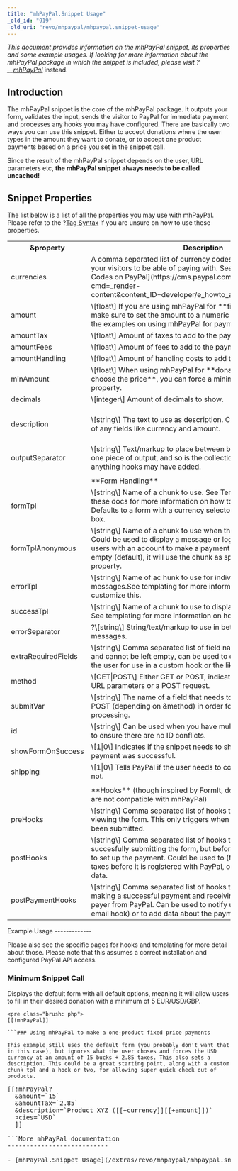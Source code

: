 ```yaml
---
title: "mhPayPal.Snippet Usage"
_old_id: "919"
_old_uri: "revo/mhpaypal/mhpaypal.snippet-usage"
---
```


_This document provides information on the mhPayPal snippet, its properties and some example usages. If looking for more information about the mhPayPal package in which the snippet is included, please visit ?__[mhPayPal](/extras/revo/mhpaypal "mhPayPal")_ instead.

Introduction
------------

The mhPayPal snippet is the core of the mhPayPal package. It outputs your form, validates the input, sends the visitor to PayPal for immediate payment and processes any hooks you may have configured. There are basically two ways you can use this snippet. Either to accept donations where the user types in the amount they want to donate, or to accept one product payments based on a price you set in the snippet call.

Since the result of the mhPayPal snippet depends on the user, URL parameters etc, **the mhPayPal snippet always needs to be called uncached!**

Snippet Properties
------------------

The list below is a list of all the properties you may use with mhPayPal. Please refer to the ?[Tag Syntax](/revolution/2.x/making-sites-with-modx/tag-syntax "Tag Syntax") if you are unsure on how to use these properties.

<table><tbody><tr><th>&property   
</th><th>Description   
</th><th>Default value   
</th><th>Version   
</th></tr><tr><td>currencies   
</td><td>A comma separated list of currency codes which you will want your visitors to be able of paying with. See the list of [Currency Codes on PayPal](https://cms.paypal.com/us/cgi-bin/?cmd=_render-content&content_ID=developer/e_howto_api_nvp_currency_codes).   
</td><td>EUR,USD,GBP   
</td><td>1.1.0   
</td></tr><tr><td>amount   
</td><td>\[float\] If you are using mhPayPal for **fixed price payments**, make sure to set the amount to a numeric value larger than 0. See the examples on using mhPayPal for payments elsewhere.   
</td><td>0   
</td><td>1.1.0   
</td></tr><tr><td>amountTax   
</td><td>\[float\] Amount of taxes to add to the payment/donation.   
</td><td>0   
</td><td>1.1.0   
</td></tr><tr><td>amountFees   
</td><td>\[float\] Amount of fees to add to the payment/donation.   
</td><td>0   
</td><td>1.1.0   
</td></tr><tr><td>amountHandling   
</td><td>\[float\] Amount of handling costs to add to the payment/donation.   
</td><td>0   
</td><td>1.1.0   
</td></tr><tr><td>minAmount</td><td>\[float\] When using mhPayPal for **donations where users choose the price**, you can force a minimum amount with this property.   
</td><td>5.00</td><td>1.1.0   
</td></tr><tr><td>decimals   
</td><td>\[integer\] Amount of decimals to show.   
</td><td>2   
</td><td>1.1.0   
</td></tr><tr><td>description   
</td><td>\[string\] The text to use as description. Can contain placeholders of any fields like currency and amount.   
</td><td>Your \[\[+currency\]\]\[\[+amount\]\] Donation   
</td><td>1.1.0   
</td></tr><tr><td>outputSeparator   
</td><td>\[string\] Text/markup to place between bits of output. The form is one piece of output, and so is the collection of error messages and anything hooks may have added.   
</td><td>\\n   
</td><td>1.1.0   
</td></tr><tr><td> </td><td> </td><td> </td><td> </td></tr><tr><td> </td><td>**Form Handling**  
</td><td> </td><td> </td></tr><tr><td>formTpl   
</td><td>\[string\] Name of a chunk to use. See Templating elsewhere in these docs for more information on how to use your own form. Defaults to a form with a currency selector and an amount input box.   
</td><td>mhPayPalTpl (file-based)   
</td><td>1.1.0   
</td></tr><tr><td>formTplAnonymous   
</td><td>\[string\] Name of a chunk to use when there is no user logged in. Could be used to display a message or login box if you only want users with an account to make a payment or donation. When left empty (default), it will use the chunk as specified with the formTpl property.   
</td><td> </td><td>1.1.0   
</td></tr><tr><td>errorTpl   
</td><td>\[string\] Name of ac hunk to use for individual error messages.See templating for more information on how to customize this.</td><td>mhPayPalErrorTpl (file-based)   
</td><td>1.1.0   
</td></tr><tr><td>successTpl   
</td><td>\[string\] Name of a chunk to use to display a success message. See templating for more information on how to customize this.   
</td><td>mhPayPalSuccess (file-based)   
</td><td>1.1.0   
</td></tr><tr><td>errorSeparator   
</td><td>?\[string\] String/text/markup to use in between individual error messages.   
</td><td><br />   
</td><td>1.1.0   
</td></tr><tr><td>extraRequiredFields   
</td><td>\[string\] Comma separated list of field names that are required and cannot be left empty, can be used to collect extra data about the user for use in a custom hook or the likes.   
</td><td> </td><td>1.1.0   
</td></tr><tr><td>method   
</td><td>\[GET|POST\] Either GET or POST, indicating if the form should use URL parameters or a POST request.   
</td><td>POST   
</td><td>1.1.0   
</td></tr><tr><td>submitVar   
</td><td>\[string\] The name of a field that needs to exist in the GET or POST (depending on &method) in order for this snippet to start processing.   
</td><td>makeDonation   
</td><td>1.1.0   
</td></tr><tr><td>id   
</td><td>\[string\] Can be used when you have multiple forms on one page, to ensure there are no ID conflicts.   
</td><td>pp   
</td><td>1.1.0   
</td></tr><tr><td>showFormOnSuccess   
</td><td>\[1|0\] Indicates if the snippet needs to show the form when the payment was successful.   
</td><td>1   
</td><td>1.1.0   
</td></tr><tr><td>shipping   
</td><td>\[1|0\] Tells PayPal if the user needs to confirm shipping details or not.   
</td><td>0   
</td><td>1.1.0   
</td></tr><tr><td> </td><td> </td><td> </td><td> </td></tr><tr><td> </td><td>**Hooks** (though inspired by FormIt, do note that FormIt hooks are not compatible with mhPayPal)   
</td><td> </td><td> </td></tr><tr><td>preHooks   
</td><td>\[string\] Comma separated list of hooks to be executed before viewing the form. This only triggers when the form has not yet been submitted.   
</td><td> </td><td>1.1.0   
</td></tr><tr><td>postHooks   
</td><td>\[string\] Comma separated list of hooks to be executed after succesfully submitting the form, but before connecting with PayPal to set up the payment. Could be used to (for example) calculate taxes before it is registered with PayPal, or to further validate the data.   
</td><td> </td><td>1.1.0   
</td></tr><tr><td>postPaymentHooks   
</td><td>\[string\] Comma separated list of hooks to be executed after making a successful payment and receiving details about the payer from PayPal. Can be used to notify users via email (see the email hook) or to add data about the payment to a custom table.   
</td><td> </td><td>1.1.0   
</td></tr></tbody></table>Example Usage
-------------

Please also see the specific pages for hooks and templating for more detail about those. Please note that this assumes a correct installation and configured PayPal API access.

### Minimum Snippet Call

Displays the default form with all default options, meaning it will allow users to fill in their desired donation with a minimum of 5 EUR/USD/GBP.

```
<pre class="brush: php">
[[!mhPayPal]]

```### Using mhPayPal to make a one-product fixed price payments

This example still uses the default form (you probably don't want that in this case), but ignores what the user choses and forces the USD currency at an amount of 15 bucks + 2.85 taxes. This also sets a description. This could be a great starting point, along with a custom chunk tpl and a hook or two, for allowing super quick check out of products.

```
<pre class="brush: php">
[[!mhPayPal?
  &amount=`15`
  &amountTax=`2.85`
  &description=`Product XYZ ([[+currency]][[+amount]])`
  &currencies=`USD`
  ]]

```More mhPayPal documentation
---------------------------

- [mhPayPal.Snippet Usage](/extras/revo/mhpaypal/mhpaypal.snippet-usage "mhPayPal.Snippet Usage")